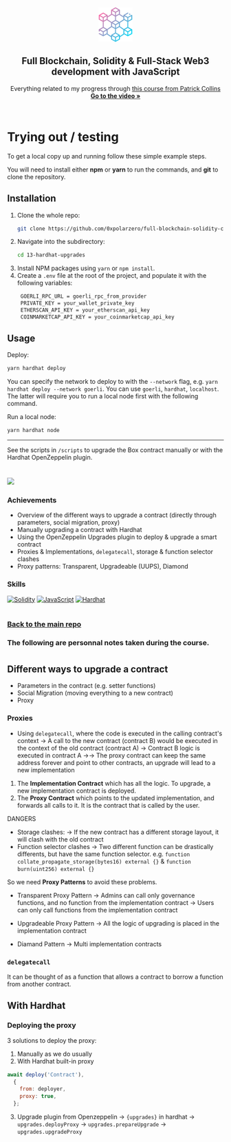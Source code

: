 <a name="readme-top"></a>

<!-- PROJECT LOGO -->
<br />
<div align="center">
  <a href="https://github.com/0xpolarzero/full-blockchain-solidity-course-js">
    <img src="../images/blockchain.png" alt="Logo" width="80" height="80">
  </a>

<h2 align="center">Full Blockchain, Solidity & Full-Stack Web3 development with JavaScript </h3>

  <p align="center">
    Everything related to my progress through <a href="https://youtu.be/gyMwXuJrbJQ">this course from Patrick Collins</a>
    <br />
    <a href="https://youtu.be/gyMwXuJrbJQ"><strong>Go to the video »</strong></a>
  </p>
</div>

<br />

# Trying out / testing

<p>To get a local copy up and running follow these simple example steps.</p>
<p>You will need to install either <strong>npm</strong> or <strong>yarn</strong> to run the commands, and <strong>git</strong> to clone the repository.</p>

## Installation

1. Clone the whole repo:
   ```sh
   git clone https://github.com/0xpolarzero/full-blockchain-solidity-course-js.git
   ```
2. Navigate into the subdirectory:
   ```sh
   cd 13-hardhat-upgrades
   ```
3. Install NPM packages using `yarn` or `npm install`.
4. Create a `.env` file at the root of the project, and populate it with the following variables:
   ```properties
    GOERLI_RPC_URL = goerli_rpc_from_provider
    PRIVATE_KEY = your_wallet_private_key
    ETHERSCAN_API_KEY = your_etherscan_api_key
    COINMARKETCAP_API_KEY = your_coinmarketcap_api_key
   ```

## Usage

Deploy:

```sh
yarn hardhat deploy
```

You can specify the network to deploy to with the `--network` flag, e.g. `yarn hardhat deploy --network goerli`. You can use `goerli`, `hardhat`, `localhost`. The latter will require you to run a local node first with the following command.

Run a local node:

```sh
yarn hardhat node
```

---

See the scripts in `/scripts` to upgrade the Box contract manually or with the Hardhat OpenZeppelin plugin.

#

<a href="https://github.com/0xpolarzero/full-blockchain-solidity-course-js/tree/main/13-hardhat-upgrades" id="mission-13"><img src="https://shields.io/badge/Mission%2013%20-%20Hardhat%20●%20Upgrades%20(Lesson%2016)-742EC0?style=for-the-badge&logo=target" height="35" /></a>

### Achievements

- Overview of the different ways to upgrade a contract (directly through parameters, social migration, proxy)
- Manually upgrading a contract with Hardhat
- Using the OpenZeppelin Upgrades plugin to deploy & upgrade a smart contract
- Proxies & Implementations, `delegatecall`, storage & function selector clashes
- Proxy patterns: Transparent, Upgradeable (UUPS), Diamond

### Skills

[![Solidity]](https://soliditylang.org/)
[![JavaScript]](https://developer.mozilla.org/fr/docs/Web/JavaScript)
[![Hardhat]](https://hardhat.org/)

#

### [Back to the main repo](https://github.com/0xpolarzero/full-blockchain-solidity-course-js)

[solidity]: https://custom-icon-badges.demolab.com/badge/Solidity-3C3C3D?style=for-the-badge&logo=solidity&logoColor=white
[javascript]: https://img.shields.io/badge/JavaScript-F7DF1E.svg?style=for-the-badge&logo=JavaScript&logoColor=black
[hardhat]: https://custom-icon-badges.demolab.com/badge/Hardhat-181A1F?style=for-the-badge&logo=hardhat

### The following are personnal notes taken during the course.

#

## Different ways to upgrade a contract

- Parameters in the contract (e.g. setter functions)
- Social Migration (moving everything to a new contract)
- Proxy

### Proxies

- Using `delegatecall`, where the code is executed in the calling contract's context
  → A call to the new contract (contract B) would be executed in the context of the old contract (contract A)
  → Contract B logic is executed in contract A
  →→ The proxy contract can keep the same address forever and point to other contracts, an upgrade will lead to a new implementation

1. The <strong>Implementation Contract</strong> which has all the logic. To upgrade, a new implementation contract is deployed.
2. The <strong>Proxy Contract</strong> which points to the updated implementation, and forwards all calls to it. It is the contract that is called by the user.

DANGERS

- Storage clashes:
  → If the new contract has a different storage layout, it will clash with the old contract
- Function selector clashes
  → Two different function can be drastically differents, but have the same function selector. e.g. `function collate_propagate_storage(bytes16) external {}` & `function burn(uint256) external {}`

So we need <strong>Proxy Patterns</strong> to avoid these problems.

- Transparent Proxy Pattern
  → Admins can call only governance functions, and no function from the implementation contract
  → Users can only call functions from the implementation contract

- Upgradeable Proxy Pattern
  → All the logic of upgrading is placed in the implementation contract

- Diamand Pattern
  → Multi implementation contracts

### `delegatecall`

It can be thought of as a function that allows a contract to borrow a function from another contract.

## With Hardhat

### Deploying the proxy

3 solutions to deploy the proxy:

1. Manually as we do usually
2. With Hardhat built-in proxy

```javascript
await deploy('Contract'),
  {
    from: deployer,
    proxy: true,
  };
```

3. Upgrade plugin from Openzeppelin
   → `{upgrades}` in hardhat
   → `upgrades.deployProxy` → `upgrades.prepareUpgrade` → `upgrades.upgradeProxy`
